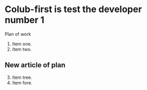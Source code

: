 # Colub-first is test the developer number 1
Plan of work
1. Item one.
2. Item two.
   
## New article of plan
3. Item tree.
4. Item fore.